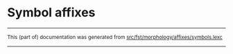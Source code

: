 
# Symbol affixes

* * *

<small>This (part of) documentation was generated from [src/fst/morphology/affixes/symbols.lexc](https://github.com/giellalt/lang-izh/blob/main/src/fst/morphology/affixes/symbols.lexc)</small>

---


